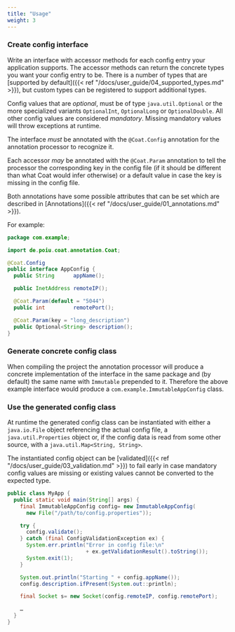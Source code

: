 ```yaml
---
title: "Usage"
weight: 3
---
```


### Create config interface

Write an interface with accessor methods for each config entry your
application supports. The accessor methods can return the concrete types you
want your config entry to be. There is a number of types that are
[supported by default]({{< ref "/docs/user_guide/04_supported_types.md" >}}),
but custom types can be registered to support additional types.

Config values that are _optional_, must be of type `java.util.Optional` or
the more specialized variants `OptionalInt`, `OptionalLong` or
`OptionalDouble`. All other config values are considered _mandatory_.
Missing mandatory values will throw exceptions at runtime.

The interface _must_ be annotated with the `@Coat.Config` annotation for
the annotation processor to recognize it.

Each accessor _may_ be annotated with the `@Coat.Param` annotation
to tell the processor the corresponding key in the config file (if it
should be different than what Coat would infer otherwise) or a default
value in case the key is missing in the config file.

Both annotations have some possible attributes that can be set which are described in [Annotations]({{< ref "/docs/user_guide/01_annotations.md" >}}).

For example:

```java
package com.example;

import de.poiu.coat.annotation.Coat;

@Coat.Config
public interface AppConfig {
  public String      appName();

  public InetAddress remoteIP();

  @Coat.Param(default = "5044")
  public int         remotePort();

  @Coat.Param(key = "long_description")
  public Optional<String> description();
}
```

### Generate concrete config class

When compiling the project the annotation processor will produce a
concrete implementation of the interface in the same package and (by
default) the same name with `Immutable` prepended to it. Therefore the
above example interface would produce a `com.example.ImmutableAppConfig`
class.

### Use the generated config class

At runtime the generated config class can be instantiated with either a
`java.io.File` object referencing the actual config file, a
`java.util.Properties` object or, if the config data is read from some
other source, with a `java.util.Map<String, String>`.

The instantiated config object can be
[validated]({{< ref "/docs/user_guide/03_validation.md" >}})
to fail early in case mandatory config values are missing or existing
values cannot be converted to the expected type.

```java
public class MyApp {
  public static void main(String[] args) {
    final ImmutableAppConfig config= new ImmutableAppConfig(
      new File("/path/to/config.properties"));

    try {
      config.validate();
    } catch (final ConfigValidationException ex) {
      System.err.println("Error in config file:\n" 
                         + ex.getValidationResult().toString());
      System.exit(1);
    }

    System.out.println("Starting " + config.appName());
    config.description.ifPresent(System.out::println);

    final Socket s= new Socket(config.remoteIP, config.remotePort);

    …
  }
}
```
